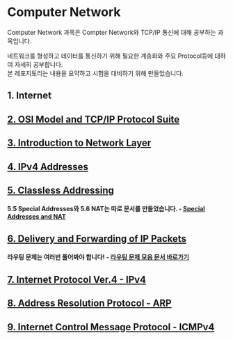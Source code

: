 Computer Network
====

Computer Network 과목은 Compter Network와 TCP/IP 통신에 대해 공부하는 과목입니다.       

네트워크를 형성하고 데이터를 통신하기 위해 필요한 계층화와 주요 Protocol등에 대하여 자세히 공부합니다.      
본 레포지토리는 내용을 요약하고 시험을 대비하기 위해 만들었습니다.

<!--## [1. Internet](https://github.com/binary-ho/TIL-public/blob/main/3%ED%95%99%EB%85%84%201%ED%95%99%EA%B8%B0/Computer%20Network/1.%20Internet.md) -->
## 1. Internet
## [2. OSI Model and TCP/IP Protocol Suite](https://github.com/binary-ho/TIL-public/blob/main/3%ED%95%99%EB%85%84%201%ED%95%99%EA%B8%B0/Computer%20Network/2.%20OSI%20Model%20ans%20IP%20Protocol%20Suite.md)
## [3. Introduction to Network Layer](https://github.com/binary-ho/TIL-public/blob/main/3%ED%95%99%EB%85%84%201%ED%95%99%EA%B8%B0/Computer%20Network/3.%20Network%20Layer.md)
## [4. IPv4 Addresses](https://github.com/binary-ho/TIL-public/blob/main/3%ED%95%99%EB%85%84%201%ED%95%99%EA%B8%B0/Computer%20Network/4.%20IPv4%20Addresses.md)
## [5. Classless Addressing](https://github.com/binary-ho/TIL-public/blob/main/3%ED%95%99%EB%85%84%201%ED%95%99%EA%B8%B0/Computer%20Network/5.%20Classless%20Addressing.md)
#### 5.5 Special Addresses와 5.6 NAT는 따로 문서를 만들었습니다. - [Special Addresses and NAT](https://github.com/binary-ho/TIL-public/blob/main/3%ED%95%99%EB%85%84%201%ED%95%99%EA%B8%B0/Computer%20Network/Special%20Addresses%20and%20NAT.md)
## [6. Delivery and Forwarding of IP Packets](https://github.com/binary-ho/TIL-public/blob/main/3%ED%95%99%EB%85%84%201%ED%95%99%EA%B8%B0/Computer%20Network/6.%20Delivery%20and%20Forwarding.md)
#### 라우팅 문제는 여러번 풀어봐야 합니다! - [라우팅 문제 모음 문서 바로가기](https://github.com/binary-ho/TIL-public/blob/main/3%ED%95%99%EB%85%84%201%ED%95%99%EA%B8%B0/Computer%20Network/Routing%20%EB%AC%B8%EC%A0%9C%20%EB%AA%A8%EC%9D%8C.md)
## [7. Internet Protocol Ver.4 - IPv4](https://github.com/binary-ho/TIL-public/blob/main/3%ED%95%99%EB%85%84%201%ED%95%99%EA%B8%B0/Computer%20Network/7.%20IPv4.md)
## [8. Address Resolution Protocol - ARP](https://github.com/binary-ho/TIL-public/blob/main/3%ED%95%99%EB%85%84%201%ED%95%99%EA%B8%B0/Computer%20Network/8.%20ARP.md)
## [9. Internet Control Message Protocol - ICMPv4](https://github.com/binary-ho/TIL-public/blob/main/3%ED%95%99%EB%85%84%201%ED%95%99%EA%B8%B0/Computer%20Network/9.%20ICMPv4.md)
